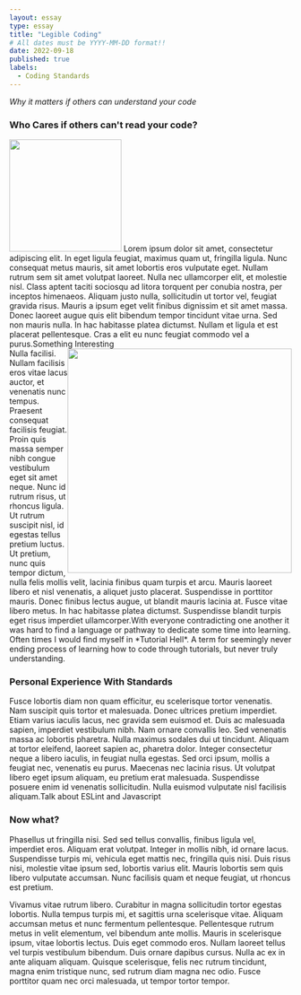 ```yaml
---
layout: essay
type: essay
title: "Legible Coding"
# All dates must be YYYY-MM-DD format!!
date: 2022-09-18
published: true
labels:
  - Coding Standards
---
```

*Why it matters if others can understand your code*
### Who Cares if others can't read your code?
<div>
  <img width="200px" class="rounded float-start pe-4" src="https://media.giphy.com/media/YC2a09nzvP5yDiD3Jo/giphy.gif">
  Lorem ipsum dolor sit amet, consectetur adipiscing elit. In eget ligula feugiat, maximus quam ut, fringilla ligula. Nunc consequat metus mauris, sit amet lobortis eros vulputate eget. Nullam rutrum sem sit amet volutpat laoreet. Nulla nec ullamcorper elit, et molestie nisl. Class aptent taciti sociosqu ad litora torquent per conubia nostra, per inceptos himenaeos. Aliquam justo nulla, sollicitudin ut tortor vel, feugiat gravida risus. Mauris a ipsum eget velit finibus dignissim et sit amet massa. Donec laoreet augue quis elit bibendum tempor tincidunt vitae urna. Sed non mauris nulla. In hac habitasse platea dictumst. Nullam et ligula et est placerat pellentesque. Cras a elit eu nunc feugiat commodo vel a purus.Something Interesting
</div>

<div>
  <img width="400px" class="text-center pre-4" src="https://media.giphy.com/media/QvMlVkJ3XSSj9cOxDM/giphy.gifhttps://media.giphy.com/media/SAAMcPRfQpgyI/giphy.gif" style="float:right;">
  Nulla facilisi. Nullam facilisis eros vitae lacus auctor, et venenatis nunc tempus. Praesent consequat facilisis feugiat. Proin quis massa semper nibh congue vestibulum eget sit amet neque. Nunc id rutrum risus, ut rhoncus ligula. Ut rutrum suscipit nisl, id egestas tellus pretium luctus. Ut pretium, nunc quis tempor dictum, nulla felis mollis velit, lacinia finibus quam turpis et arcu. Mauris laoreet libero et nisl venenatis, a aliquet justo placerat. Suspendisse in porttitor mauris. Donec finibus lectus augue, ut blandit mauris lacinia at. Fusce vitae libero metus. In hac habitasse platea dictumst. Suspendisse blandit turpis eget risus imperdiet ullamcorper.With everyone contradicting one another it was hard to find a language or pathway to dedicate some time into learning. Often times I would find myself in *Tutorial Hell*. A term for seemingly never ending process of learning how to code through tutorials, but never truly understanding. 
</div>


### Personal Experience With Standards
Fusce lobortis diam non quam efficitur, eu scelerisque tortor venenatis. Nam suscipit quis tortor et malesuada. Donec ultrices pretium imperdiet. Etiam varius iaculis lacus, nec gravida sem euismod et. Duis ac malesuada sapien, imperdiet vestibulum nibh. Nam ornare convallis leo. Sed venenatis massa ac lobortis pharetra. Nulla maximus sodales dui ut tincidunt. Aliquam at tortor eleifend, laoreet sapien ac, pharetra dolor. Integer consectetur neque a libero iaculis, in feugiat nulla egestas. Sed orci ipsum, mollis a feugiat nec, venenatis eu purus. Maecenas nec lacinia risus. Ut volutpat libero eget ipsum aliquam, eu pretium erat malesuada. Suspendisse posuere enim id venenatis sollicitudin. Nulla euismod vulputate nisl facilisis aliquam.Talk about ESLint and Javascript

### Now what?
Phasellus ut fringilla nisi. Sed sed tellus convallis, finibus ligula vel, imperdiet eros. Aliquam erat volutpat. Integer in mollis nibh, id ornare lacus. Suspendisse turpis mi, vehicula eget mattis nec, fringilla quis nisi. Duis risus nisi, molestie vitae ipsum sed, lobortis varius elit. Mauris lobortis sem quis libero vulputate accumsan. Nunc facilisis quam et neque feugiat, ut rhoncus est pretium.

Vivamus vitae rutrum libero. Curabitur in magna sollicitudin tortor egestas lobortis. Nulla tempus turpis mi, et sagittis urna scelerisque vitae. Aliquam accumsan metus et nunc fermentum pellentesque. Pellentesque rutrum metus in velit elementum, vel bibendum ante mollis. Mauris in scelerisque ipsum, vitae lobortis lectus. Duis eget commodo eros. Nullam laoreet tellus vel turpis vestibulum bibendum. Duis ornare dapibus cursus. Nulla ac ex in ante aliquam aliquam. Quisque scelerisque, felis nec rutrum tincidunt, magna enim tristique nunc, sed rutrum diam magna nec odio. Fusce porttitor quam nec orci malesuada, ut tempor tortor tempor.



